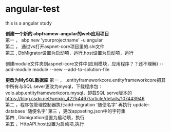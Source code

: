 # angular-test
this is a angular study


**创建一个新的 abpframew-angular的web应用项目**<br>
第一 ，   abp new 'yourprojectname' -u angular<br>
第二 ，   通过vs打开aspnet-core项目里的.sln文件<br>
第三 ,    DbMigrator设置为启动项，运行.host设置为启动项，运行<br>


创建module文件夹到aspnet-core文件中(应用模块，应用程序？？还不理解)
-- add-module module --new --add-to-solution-file


**更改为MySQL数据库**
第一 ， .entityframeworkcore.entityframeworkcore把其中所有与SQL sever更改为mysql，下载程序包：volo.abp.entityframeworkcore.mysql，卸载SQL serve版本的<br>
   https://blog.csdn.net/weixin_42254467/article/details/107443946<br>
第二 ，程序包管理控制器执行add-migration '随便名字'
              再执行 update-databaes '随便名字'
第三 ，更改appseting.json中的字符集<br>
第四 , Dbmigration设置为启动项，执行<br>
第五 ，HttpAPI.host设置为启动项,执行<br>
